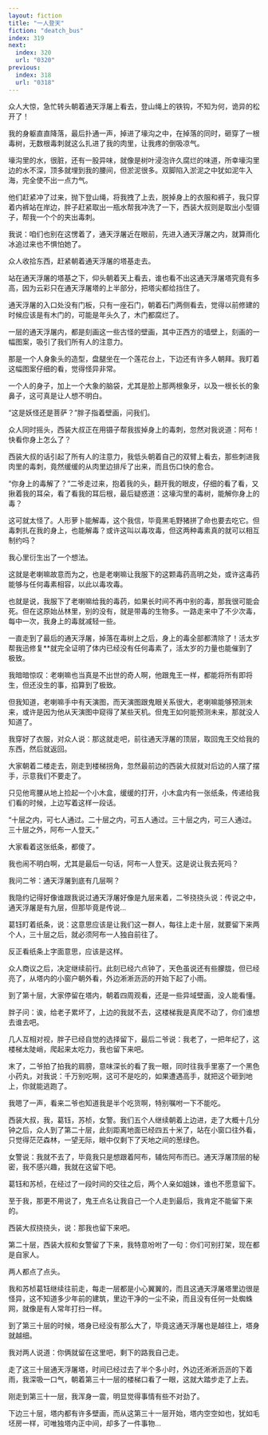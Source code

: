 ```yaml
---
layout: fiction
title: "一人登天"
fiction: "deatch_bus"
index: 319
next:
  index: 320
  url: "0320"
previous:
  index: 318
  url: "0318"
---
```

众人大惊，急忙转头朝着通天浮屠上看去，登山绳上的铁钩，不知为何，诡异的松开了！

我的身躯直直降落，最后扑通一声，掉进了壕沟之中，在掉落的同时，砸穿了一根毒树，无数根毒刺就这么扎进了我的肉里，让我疼的倒吸凉气。

壕沟里的水，很脏，还有一股异味，就像是树叶浸泡许久腐烂的味道，所幸壕沟里边的水不深，顶多就埋到我的腰间，但淤泥很多。双脚陷入淤泥之中犹如泥牛入海，完全使不出一点力气。

他们赶紧冲了过来，抛下登山绳，将我拽了上去，脱掉身上的衣服和裤子，我只穿着内裤站在岸边，胖子赶紧取出一瓶水帮我冲洗了一下，西装大叔则是取出小型镊子，帮我一个个的夹出毒刺。

我说：咱们也别在这愣着了，通天浮屠近在眼前，先进入通天浮屠之内，就算雨化冰追过来也不惧怕她了。

众人收拾东西，赶紧朝着通天浮屠的塔基走去。

站在通天浮屠的塔基之下，仰头朝着天上看去，谁也看不出这通天浮屠塔究竟有多高，因为云彩只在通天浮屠塔的上半部分，把塔尖都给挡住了。

通天浮屠的入口处没有门板，只有一座石门，朝着石门两侧看去，觉得以前修建的时候应该是有木门的，可能是年头久了，木门都腐烂了。

一层的通天浮屠内，都是刻画这一些古怪的壁画，其中正西方的墙壁上，刻画的一幅图案，吸引了我们所有人的注意力。

那是一个人身象头的造型，盘腿坐在一个莲花台上，下边还有许多人朝拜。我盯着这幅图案仔细的看，觉得怪异非常。

一个人的身子，加上一个大象的脑袋，尤其是脸上那两根象牙，以及一根长长的象鼻子，这可真是让人想不明白。

“这是妖怪还是菩萨？”胖子指着壁画，问我们。

众人同时摇头，西装大叔正在用镊子帮我拔掉身上的毒刺，忽然对我说道：阿布！快看你身上怎么了？

西装大叔的话引起了所有人的注意力，我低头朝着自己的双臂上看去，那些刺进我肉里的毒刺，竟然缓缓的从肉里边排斥了出来，而且伤口快的愈合。

“你身上的毒解了？”二爷走过来，抱着我的头，翻开我的眼皮，仔细的看了看，又揪着我的耳朵，看了看我的耳后根，最后疑惑道：这壕沟里的毒树，能解你身上的毒？

这可就太怪了。人形萝卜能解毒，这个我信，毕竟黑毛野猪拼了命也要去吃它。但毒刺扎在我的身上，也能解毒？或许这叫以毒攻毒，但这两种毒素真的就可以相互制约吗？

我心里衍生出了一个想法。

这就是老喇嘛故意而为之，也是老喇嘛让我服下的这颗毒药高明之处，或许这毒药能够与任何毒素相容，以此以毒攻毒。

也就是说，我服下了老喇嘛给我的毒药，如果长时间不再中别的毒，那我很可能会死。但在这原始丛林里，别的没有，就是带毒的生物多。一路走来中了不少次毒，每中一次，我身上的毒就减轻一些。

一直走到了最后的通天浮屠，掉落在毒树上之后，身上的毒全部都清除了！活太岁帮我迅修复**就完全证明了体内已经没有任何毒素了，活太岁的力量也能催到了极致。

我暗暗惊叹：老喇嘛也当真是不出世的奇人啊，他跟鬼王一样，都能将所有即将生，但还没生的事，掐算到了极致。

但我知道，老喇嘛手中有天演图，而天演图跟鬼眼关系很大，老喇嘛能够预测未来，或许是因为他从天演图中窥得了某些天机。但鬼王如何能预测未来，那就没人知道了。

我穿好了衣服，对众人说：那这就走吧，前往通天浮屠的顶层，取回鬼王交给我的东西，然后就返回。

大家朝着二楼走去，刚走到楼梯拐角，忽然最前边的西装大叔就对后边的人摆了摆手，示意我们不要走了。

只见他弯腰从地上捡起一个小木盒，缓缓的打开，小木盒内有一张纸条，传递给我们看的时候，上边写着这样一段话。

“十层之内，可七人通过。二十层之内，可五人通过。三十层之内，可三人通过。三十层之外，阿布一人登天。”

大家看着这张纸条，都傻了。

我也闹不明白啊，尤其是最后一句话，阿布一人登天。这是说让我去死吗？

我问二爷：通天浮屠到底有几层啊？

我隐约记得好像谁跟我说过通天浮屠好像是九层来着，二爷挠挠头说：传说之中，通天浮屠是有九层，但那毕竟是传说...

葛钰盯着纸条，说：这意思应该是让我们这一群人，每往上走十层，就要留下来两个人，三十层之后，就必须阿布一人独自前往了。

反正看纸条上字面意思，应该是这样。

众人商议之后，决定继续前行。此刻已经六点钟了，天色虽说还有些朦胧，但已经亮了，从塔内的小窗户朝外看，外边淅淅沥沥的开始下起了小雨。

到了第十层，大家停留在塔内，朝着四周观看，还是一些异域壁画，没人能看懂。

胖子问：诶，给老子累坏了，上边的我就不去，这楼梯我是真爬不动了，你们谁想去谁去吧。

几人互相对视，胖子已经自觉的选择留下，最后二爷说：我老了，一把年纪了，这楼梯太陡峭，爬起来太吃力，我也留下来吧。

末了，二爷拍了拍我的肩膀，意味深长的看了我一眼，同时往我手里塞了一个黑色小药丸，对我说：千万别吃啊，这可不是吃的，如果遭遇高手，就把这个砸到地上，你就能逃跑了。

我嗯了一声，看来二爷也知道我是半个吃货啊，特别嘱咐一下不能吃。

西装大叔，我，葛钰，苏桢，女警。我们五个人继续朝着上边进，走了大概十几分钟之后，众人到了第二十层，此刻距离地面已经四五十米了，站在小窗口往外看，只觉得茫茫森林，一望无际，眼中仅剩下了天地之间的葱绿色。

女警说：我就不去了，毕竟我只是想跟着阿布，辅佐阿布而已。通天浮屠顶层的秘密，我不感兴趣，我就在这留下吧。

葛钰和苏桢，在经过了一段时间的交往之后，两个人亲如姐妹，谁也不愿意留下。

至于我，那更不用说了，鬼王点名让我自己一个人走到最后，我肯定不能留下来的。

西装大叔挠挠头，说：那我也留下来吧。

第二十层，西装大叔和女警留了下来，我特意吩咐了一句：你们可别打架，现在都是自家人。

两人都点了点头。

我和苏桢葛钰继续往前走，每走一层都是小心翼翼的，而且这通天浮屠塔里边很是怪异，这不知道多少年前的建筑，里边干净的一尘不染，而且没有任何一处蜘蛛网，就像是有人常年打扫一样。

到了第三十层的时候，塔身已经没有那么大了，毕竟这通天浮屠也是越往上，塔身就越细。

我对两人说道：你俩就留在这里吧，剩下的路我自己走。

走了这三十层通天浮屠塔，时间已经过去了半个多小时，外边还淅淅沥沥的下着雨，我深吸一口气，朝着第三十一层的楼梯口看了一眼，这就大踏步走了上去。

刚走到第三十一层，我浑身一震，明显觉得事情有些不对劲了。

下边三十层，塔内都有许多壁画，而从这第三十一层开始，塔内空空如也，犹如毛坯房一样，可唯独塔内正中间，却多了一件事物...